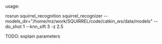 usage:

rosrun squirrel_recognition squirrel_recognizer --models_dir="/home/mz/work/SQUIRREL/code/catkin_ws/data/models" --do_shot 1 --knn_sift 3 -z 2.5

TODO: explain parameters

